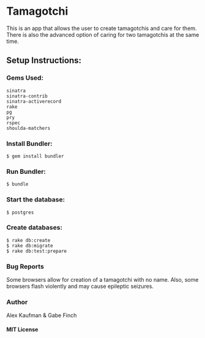# Tamagotchi
This is an app that allows the user to create tamagotchis and care for them.  There is also the advanced option of caring for two tamagotchis at the same time.
## Setup Instructions:
### Gems Used:
```
sinatra
sinatra-contrib
sinatra-activerecord
rake
pg
pry
rspec
shoulda-matchers
```
### Install Bundler:
```
$ gem install bundler
```
### Run Bundler:
```
$ bundle
```
### Start the database:
```
$ postgres
```
### Create databases:
```
$ rake db:create
$ rake db:migrate
$ rake db:test:prepare
```
### Bug Reports
Some browsers allow for creation of a tamagotchi with no name.  Also, some browsers
flash violently and may cause epileptic seizures. 
### Author
Alex Kaufman & Gabe Finch
#### MIT License
